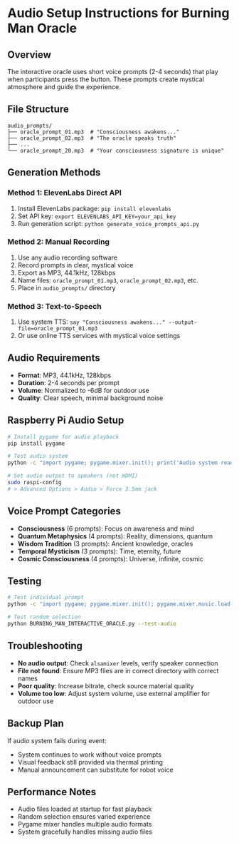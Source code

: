# Audio Setup Instructions for Burning Man Oracle

## Overview
The interactive oracle uses short voice prompts (2-4 seconds) that play when participants press the button. These prompts create mystical atmosphere and guide the experience.

## File Structure
```
audio_prompts/
├── oracle_prompt_01.mp3  # "Consciousness awakens..."
├── oracle_prompt_02.mp3  # "The oracle speaks truth"
├── ...
└── oracle_prompt_20.mp3  # "Your consciousness signature is unique"
```

## Generation Methods

### Method 1: ElevenLabs Direct API
1. Install ElevenLabs package: `pip install elevenlabs`
2. Set API key: `export ELEVENLABS_API_KEY=your_api_key`
3. Run generation script: `python generate_voice_prompts_api.py`

### Method 2: Manual Recording
1. Use any audio recording software
2. Record prompts in clear, mystical voice
3. Export as MP3, 44.1kHz, 128kbps
4. Name files: `oracle_prompt_01.mp3`, `oracle_prompt_02.mp3`, etc.
5. Place in `audio_prompts/` directory

### Method 3: Text-to-Speech
1. Use system TTS: `say "Consciousness awakens..." --output-file=oracle_prompt_01.mp3`
2. Or use online TTS services with mystical voice settings

## Audio Requirements
- **Format**: MP3, 44.1kHz, 128kbps
- **Duration**: 2-4 seconds per prompt
- **Volume**: Normalized to -6dB for outdoor use
- **Quality**: Clear speech, minimal background noise

## Raspberry Pi Audio Setup
```bash
# Install pygame for audio playback
pip install pygame

# Test audio system
python -c "import pygame; pygame.mixer.init(); print('Audio system ready')"

# Set audio output to speakers (not HDMI)
sudo raspi-config
# > Advanced Options > Audio > Force 3.5mm jack
```

## Voice Prompt Categories
- **Consciousness** (6 prompts): Focus on awareness and mind
- **Quantum Metaphysics** (4 prompts): Reality, dimensions, quantum
- **Wisdom Tradition** (3 prompts): Ancient knowledge, oracles
- **Temporal Mysticism** (3 prompts): Time, eternity, future
- **Cosmic Consciousness** (4 prompts): Universe, infinite, cosmic

## Testing
```bash
# Test individual prompt
python -c "import pygame; pygame.mixer.init(); pygame.mixer.music.load('audio_prompts/oracle_prompt_01.mp3'); pygame.mixer.music.play()"

# Test random selection
python BURNING_MAN_INTERACTIVE_ORACLE.py --test-audio
```

## Troubleshooting
- **No audio output**: Check `alsamixer` levels, verify speaker connection
- **File not found**: Ensure MP3 files are in correct directory with correct names
- **Poor quality**: Increase bitrate, check source material quality
- **Volume too low**: Adjust system volume, use external amplifier for outdoor use

## Backup Plan
If audio system fails during event:
- System continues to work without voice prompts
- Visual feedback still provided via thermal printing
- Manual announcement can substitute for robot voice

## Performance Notes
- Audio files loaded at startup for fast playback
- Random selection ensures varied experience
- Pygame mixer handles multiple audio formats
- System gracefully handles missing audio files
